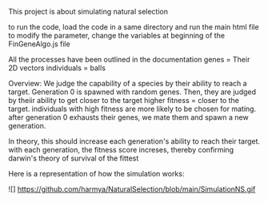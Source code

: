 This project is about simulating natural selection 

to run the code, load the code in a same directory and run the main html file
to modify the parameter, change the variables at beginning of the FinGeneAlgo.js file

All the processes have been outlined in the documentation 
genes = Their 2D vectors
individuals = balls

Overview: We judge the capability of a species by their ability to reach a target. 
Generation 0 is spawned with random genes. Then, they are judged by theiir ability to get closer to the target
higher fitness = closer to the target. individuals with high fitness are more likely to be chosen for mating.
after generation 0 exhausts their genes, we mate them and spawn a new generation.

In theory, this should increase each generation's ability to reach their target. 
with each generation, the fitness score increses, thereby confirming darwin's theory of survival of the fittest

Here is a representation of how the simulation works:

![] https://github.com/harmya/NaturalSelection/blob/main/SimulationNS.gif

